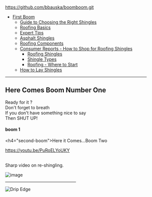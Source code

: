 https://github.com/bbauska/boomboom.git
- [First Boom](#ready-to-build-a-roof-diy)
  * [Guide to Choosing the Right Shingles](#guide-shingles)
  * [Roofing Basics](#roofing-basics)
  * [Expert Tips](#expert-tips)
  * [Asphalt Shingles](#ashalt-shingles)
  * [Roofing Components](#materials)
  * [Consumer Reports - How to Shop for Roofing Shingles](#consumer-reports)
    + [Roofing Shingles](#cr-roofing-shingles)
    + [Shingle Types](#shingle-types)
    + [Roofing - Where to Start](#cr-roofing-start)
  * [How to Lay Shingles](#how-to-lay-shingles)

<hr size="8" width="90%" color="blue">

<!--------------------------------------------------------------------->
<!----------------------- boom-boom boom 1 ---------------------------->
<!--------------------------------------------------------------------->

<h2 id="first-boom">Here Comes Boom Number One</h2>
<p>Ready for it ?<br>
Don't forget to breath<br>
If you don't have something nice to say<br>
  Then SHUT UP!</p>
<h4 id="boom1">boom 1</h4>

<!--------------------------------------------------------------------->
<!--------------------- boom-boom boom 2 ------------------------------>
<!--------------------------------------------------------------------->

<h4="second-boom">Here it Comes...Boom Two</h4>

https://youtu.be/PuRoELYoUKY

<br>
Sharp video on re-shingling.
<br>

![image](https://user-images.githubusercontent.com/41387907/120050108-094c5680-bfd1-11eb-8ff1-9e5b2abd259c.png)

<hr size="8" width="45%" color="green">

![Drip Edge](https://user-images.githubusercontent.com/41387907/120088353-47667a80-c0a4-11eb-9c8f-edfe8cc6ea1b.png)
